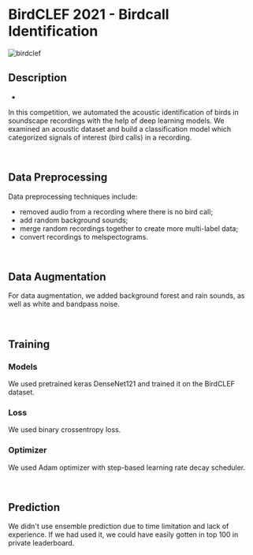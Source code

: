 # BirdCLEF 2021 - Birdcall Identification

![birdclef](https://user-images.githubusercontent.com/73081144/142802087-fcebf012-f222-4d7c-9d5e-0b2fd7b77859.png)

## Description
- 
In this competition, we automated the acoustic identification of birds in soundscape recordings with the help of deep learning models. 
We examined an acoustic dataset and build a classification model which categorized signals of interest (bird calls) in a recording.


&nbsp;

## Data Preprocessing

Data preprocessing techniques include:
- removed audio from a recording where there is no bird call;
- add random background sounds;
- merge random recordings together to create more multi-label data;
- convert recordings to melspectograms.

&nbsp; 

## Data Augmentation

For data augmentation, we added background forest and rain sounds,
as well as white and bandpass noise.

&nbsp; 

## Training

### Models

We used pretrained keras DenseNet121 and trained it on the BirdCLEF dataset.

### Loss

We used binary crossentropy loss.

### Optimizer

We used Adam optimizer with step-based learning rate decay scheduler.

&nbsp; 

## Prediction

We didn't use ensemble prediction due to time limitation and lack of experience. If we had used it, we could have easily gotten in top 100 in private leaderboard.

